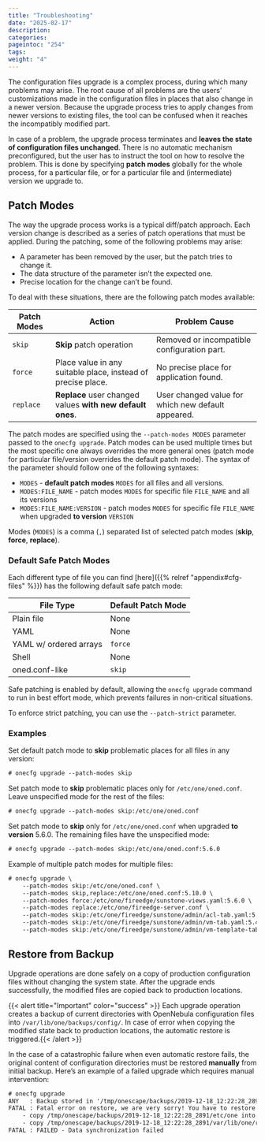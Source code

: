 ```yaml
---
title: "Troubleshooting"
date: "2025-02-17"
description:
categories:
pageintoc: "254"
tags:
weight: "4"
---
```


<a id="cfg-conflicts"></a>

<!--# Troubleshooting -->

The configuration files upgrade is a complex process, during which many problems may arise. The root cause of all problems are the users’ customizations made in the configuration files in places that also change in a newer version. Because the upgrade process tries to apply changes from newer versions to existing files, the tool can be confused when it reaches the incompatibly modified part.

In case of a problem, the upgrade process terminates and **leaves the state of configuration files unchanged**. There is no automatic mechanism preconfigured, but the user has to instruct the tool on how to resolve the problem. This is done by specifying **patch modes** globally for the whole process, for a particular file, or for a particular file and (intermediate) version we upgrade to.

<a id="cfg-patch-modes"></a>

## Patch Modes

The way the upgrade process works is a typical diff/patch approach. Each version change is described as a series of patch operations that must be applied. During the patching, some of the following problems may arise:

- A parameter has been removed by the user, but the patch tries to change it.
- The data structure of the parameter isn’t the expected one.
- Precise location for the change can’t be found.

To deal with these situations, there are the following patch modes available:

| Patch Modes   | Action                                                       | Problem Cause                                      |
|---------------|--------------------------------------------------------------|----------------------------------------------------|
| `skip`        | **Skip** patch operation                                     | Removed or incompatible configuration part.        |
| `force`       | Place value in any suitable place, instead of precise place. | No precise place for application found.            |
| `replace`     | **Replace** user changed values **with new default ones**.   | User changed value for which new default appeared. |

The patch modes are specified using the `--patch-modes MODES` parameter passed to the `onecfg upgrade`. Patch modes can be used multiple times but the most specific one always overrides the more general ones (patch mode for particular file/version overrides the default patch mode). The syntax of the parameter should follow one of the following syntaxes:

- `MODES` - **default patch modes** `MODES` for all files and all versions.
- `MODES:FILE_NAME` - patch modes `MODES` for specific file `FILE_NAME` and all its versions
- `MODES:FILE_NAME:VERSION` - patch modes `MODES` for specific file `FILE_NAME` when upgraded **to version** `VERSION`

Modes (`MODES`) is a comma (`,`) separated list of selected patch modes (**skip**, **force**, **replace**).

### Default Safe Patch Modes

Each different type of file you can find [here]({{% relref "appendix#cfg-files" %}}) has the following default safe patch mode:

| File Type              | Default Patch Mode   |
|------------------------|----------------------|
| Plain file             | None                 |
| YAML                   | None                 |
| YAML w/ ordered arrays | `force`              |
| Shell                  | None                 |
| oned.conf-like         | `skip`               |

Safe patching is enabled by default, allowing the `onecfg upgrade` command to run in best effort mode, which prevents failures in non-critical situations.

To enforce strict patching, you can use the `--patch-strict` parameter.

### Examples

Set default patch mode to **skip** problematic places for all files in any version:

```default
# onecfg upgrade --patch-modes skip
```

Set patch mode to **skip** problematic places only for `/etc/one/oned.conf`. Leave unspecified mode for the rest of the files:

```default
# onecfg upgrade --patch-modes skip:/etc/one/oned.conf
```

Set patch mode to **skip** only for `/etc/one/oned.conf` when upgraded **to version** 5.6.0. The remaining files have the unspecified mode:

```default
# onecfg upgrade --patch-modes skip:/etc/one/oned.conf:5.6.0
```

Example of multiple patch modes for multiple files:

```default
# onecfg upgrade \
    --patch-modes skip:/etc/one/oned.conf \
    --patch-modes skip,replace:/etc/one/oned.conf:5.10.0 \
    --patch-modes force:/etc/one/fireedge/sunstone-views.yaml:5.6.0 \
    --patch-modes replace:/etc/one/fireedge-server.conf \
    --patch-modes skip:/etc/one/fireedge/sunstone/admin/acl-tab.yaml:5.4.1 \
    --patch-modes skip:/etc/one/fireedge/sunstone/admin/vm-tab.yaml:5.4.2 \
    --patch-modes skip:/etc/one/fireedge/sunstone/admin/vm-template-tab.yaml
```

## Restore from Backup

Upgrade operations are done safely on a copy of production configuration files without changing the system state. After the upgrade ends successfully, the modified files are copied back to production locations.

{{< alert title="Important" color="success" >}}
Each upgrade operation creates a backup of current directories with OpenNebula configuration files into `/var/lib/one/backups/config/`. In case of error when copying the modified state back to production locations, the automatic restore is triggered.{{< /alert >}} 

In the case of a catastrophic failure when even automatic restore fails, the original content of configuration directories must be restored **manually** from initial backup. Here’s an example of a failed upgrade which requires manual intervention:

```default
# onecfg upgrade
ANY   : Backup stored in '/tmp/onescape/backups/2019-12-18_12:22:28_2891'
FATAL : Fatal error on restore, we are very sorry! You have to restore following directories manually:
    - copy /tmp/onescape/backups/2019-12-18_12:22:28_2891/etc/one into /etc/one
    - copy /tmp/onescape/backups/2019-12-18_12:22:28_2891/var/lib/one/remotes into /var/lib/one/remotes
FATAL : FAILED - Data synchronization failed
```
